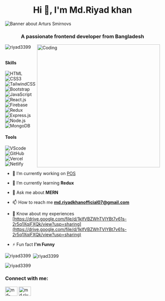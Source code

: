 <h1 align="center">Hi 👋, I'm Md.Riyad khan</h1>
<img src="https://i.ibb.co/HXkvznM/Riyadkhan-banner.png" alt="Banner about Arturs Smirnovs">



<h3 align="center">A passionate frontend developer from Bangladesh</h3>
<img align="right" alt="Coding" width="400" src="https://i.ibb.co/NKTrz22/68747470733a2f2f7777772e6c616d626461746573742e636f6d2f7265736f75726365732f696d616765732f657a6769662e.gif"/> 

<p align="left"> <img src="https://komarev.com/ghpvc/?username=riyad3399&label=Profile%20views&color=0e75b6&style=flat" alt="riyad3399" /> </p>

<p align="left"> <a href="https://twitter.com/" target="blank"><img src="https://img.shields.io/twitter/follow/?logo=twitter&style=for-the-badge" alt="" /></a> </p>


#### Skills
![HTML](https://img.shields.io/badge/HTML5-E34F26.svg?style=for-the-badge&logo=HTML5&logoColor=white)
![CSS3](https://img.shields.io/badge/CSS3-1572B6.svg?style=for-the-badge&logo=CSS3&logoColor=white)
![TailwindCSS](https://img.shields.io/badge/Tailwind%20CSS-06B6D4.svg?style=for-the-badge&logo=Tailwind-CSS&logoColor=white)
![Bootstrap](https://img.shields.io/badge/Bootstrap-7952B3.svg?style=for-the-badge&logo=Bootstrap&logoColor=white)
![JavaScript](https://img.shields.io/badge/JavaScript-F7DF1E.svg?style=for-the-badge&logo=JavaScript&logoColor=black)
![React.js](https://img.shields.io/badge/React-61DAFB.svg?style=for-the-badge&logo=React&logoColor=black)
![Firebase](https://img.shields.io/badge/Firebase-FFCA28.svg?style=for-the-badge&logo=Firebase&logoColor=black)
![Redux](https://img.shields.io/badge/Redux-764ABC.svg?style=for-the-badge&logo=Redux&logoColor=white)
![Express.js](https://img.shields.io/badge/Express-000000.svg?style=for-the-badge&logo=Express&logoColor=white)
![Node.js](https://img.shields.io/badge/Node.js-339933.svg?style=for-the-badge&logo=nodedotjs&logoColor=white)
![MongoDB](https://img.shields.io/badge/MongoDB-47A248.svg?style=for-the-badge&logo=MongoDB&logoColor=white)

#### Tools
![VScode](https://img.shields.io/badge/VSCO-000000.svg?style=for-the-badge&logo=VSCO&logoColor=white)
![GitHub](https://img.shields.io/badge/GitHub-181717.svg?style=for-the-badge&logo=GitHub&logoColor=white)
![Vercel](https://img.shields.io/badge/Vercel-000000.svg?style=for-the-badge&logo=Vercel&logoColor=white)
![Netlify](https://img.shields.io/badge/Netlify-00C7B7.svg?style=for-the-badge&logo=Netlify&logoColor=white)



- 🔭 I’m currently working on [POS]()

- 🌱 I’m currently learning **Redux**

- 💬 Ask me about **MERN**

- 📫 How to reach me **md.riyadkhanofficial07@gmail.com**

- 📄 Know about my experiences [https://drive.google.com/file/d/1klfVBZWhTVlYBt7v61s-2r5q1XqjFXQk/view?usp=sharing](https://drive.google.com/file/d/1klfVBZWhTVlYBt7v61s-2r5q1XqjFXQk/view?usp=sharing)

- ⚡ Fun fact **I'm Funny**




<p><img align="left" src="https://github-readme-stats.vercel.app/api/top-langs?username=riyad3399&show_icons=true&locale=en&layout=compact" alt="riyad3399" /></p>

<p>&nbsp;<img align="center" src="https://github-readme-stats.vercel.app/api?username=riyad3399&show_icons=true&locale=en" alt="riyad3399" /></p>

<p><img align="center" src="https://github-readme-streak-stats.herokuapp.com/?user=riyad3399&" alt="riyad3399" /></p>


<h3 align="left">Connect with me:</h3>
<p align="left">
<a href="https://linkedin.com/in/md-riyad-khan-317537283" target="blank"><img align="center" src="https://raw.githubusercontent.com/rahuldkjain/github-profile-readme-generator/master/src/images/icons/Social/linked-in-alt.svg" alt="md-riyad-khan-317537283" height="30" width="40" /></a>
<a href="https://fb.com/md.riyadkhan3399" target="blank"><img align="center" src="https://raw.githubusercontent.com/rahuldkjain/github-profile-readme-generator/master/src/images/icons/Social/facebook.svg" alt="md.riyadkhan3399" height="30" width="40" /></a>
</p>
